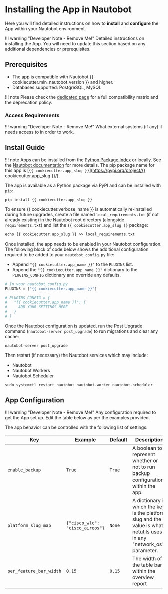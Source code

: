 # Installing the App in Nautobot

Here you will find detailed instructions on how to **install** and **configure** the App within your Nautobot environment.

!!! warning "Developer Note - Remove Me!"
    Detailed instructions on installing the App. You will need to update this section based on any additional dependencies or prerequisites.

## Prerequisites

- The app is compatible with Nautobot {{ cookiecutter.min_nautobot_version }} and higher.
- Databases supported: PostgreSQL, MySQL

!!! note
    Please check the [dedicated page](compatibility_matrix.md) for a full compatibility matrix and the deprecation policy.

### Access Requirements

!!! warning "Developer Note - Remove Me!"
    What external systems (if any) it needs access to in order to work.

## Install Guide

!!! note
    Apps can be installed from the [Python Package Index](https://pypi.org/) or locally. See the [Nautobot documentation](https://docs.nautobot.com/projects/core/en/stable/user-guide/administration/installation/app-install/) for more details. The pip package name for this app is [`{{ cookiecutter.app_slug }}`](https://pypi.org/project/{{ cookiecutter.app_slug }}/).

The app is available as a Python package via PyPI and can be installed with `pip`:

```shell
pip install {{ cookiecutter.app_slug }}
```

To ensure {{ cookiecutter.verbose_name }} is automatically re-installed during future upgrades, create a file named `local_requirements.txt` (if not already existing) in the Nautobot root directory (alongside `requirements.txt`) and list the `{{ cookiecutter.app_slug }}` package:

```shell
echo {{ cookiecutter.app_slug }} >> local_requirements.txt
```

Once installed, the app needs to be enabled in your Nautobot configuration. The following block of code below shows the additional configuration required to be added to your `nautobot_config.py` file:

- Append `"{{ cookiecutter.app_name }}"` to the `PLUGINS` list.
- Append the `"{{ cookiecutter.app_name }}"` dictionary to the `PLUGINS_CONFIG` dictionary and override any defaults.

```python
# In your nautobot_config.py
PLUGINS = ["{{ cookiecutter.app_name }}"]

# PLUGINS_CONFIG = {
#   "{{ cookiecutter.app_name }}": {
#     ADD YOUR SETTINGS HERE
#   }
# }
```

Once the Nautobot configuration is updated, run the Post Upgrade command (`nautobot-server post_upgrade`) to run migrations and clear any cache:

```shell
nautobot-server post_upgrade
```

Then restart (if necessary) the Nautobot services which may include:

- Nautobot
- Nautobot Workers
- Nautobot Scheduler

```shell
sudo systemctl restart nautobot nautobot-worker nautobot-scheduler
```

## App Configuration

!!! warning "Developer Note - Remove Me!"
    Any configuration required to get the App set up. Edit the table below as per the examples provided.

The app behavior can be controlled with the following list of settings:

| Key     | Example | Default | Description                          |
| ------- | ------ | -------- | ------------------------------------- |
| `enable_backup` | `True` | `True` | A boolean to represent whether or not to run backup configurations within the app. |
| `platform_slug_map` | `{"cisco_wlc": "cisco_aireos"}` | `None` | A dictionary in which the key is the platform slug and the value is what netutils uses in any "network_os" parameter. |
| `per_feature_bar_width` | `0.15` | `0.15` | The width of the table bar within the overview report |
